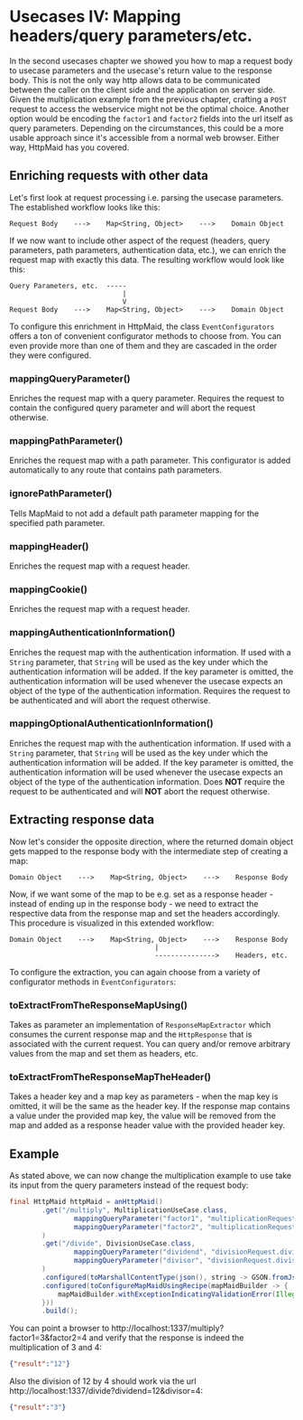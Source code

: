# Usecases IV: Mapping headers/query parameters/etc.

In the second usecases chapter we showed you how to map
a request body to usecase parameters and the usecase's return value
to the response body.
This is not the only way http allows data to be communicated between the caller on
the client side and the application on server side.
Given the multiplication example from the previous chapter,
crafting a `POST` request to access the webservice might not be the optimal choice.
Another option would be encoding
the `factor1` and `factor2` fields into the url itself as query parameters.
Depending on the circumstances, this could be a more usable approach
since it's accessible from a normal web browser.
Either way, HttpMaid has you covered.

## Enriching requests with other data
Let's first look at request processing i.e. parsing the usecase parameters.
The established workflow looks like this:
```
Request Body    --->    Map<String, Object>    --->    Domain Object
```
If we now want to include other aspect of the request (headers, query parameters,
path parameters, authentication data, etc.), we can enrich the request
map with exactly this data. The resulting workflow would look like
this:
```
Query Parameters, etc.  -----
                            |
                            V
Request Body    --->    Map<String, Object>    --->    Domain Object
```

To configure this enrichment in HttpMaid, the class `EventConfigurators` offers
a ton of convenient configurator methods to choose from.
You can even provide more than one of them and they are cascaded in the order they were configured.

### mappingQueryParameter()
Enriches the request map with a query parameter.
Requires the request to contain the configured query parameter and will abort the request otherwise.

### mappingPathParameter()
Enriches the request map with a path parameter.
This configurator is added automatically to any route that contains path parameters.

### ignorePathParameter()
Tells MapMaid to not add a default path parameter mapping for the specified path parameter.

### mappingHeader()
Enriches the request map with a request header.

### mappingCookie()
Enriches the request map with a request header.

### mappingAuthenticationInformation()
Enriches the request map with the authentication information.
If used with a `String` parameter, that `String` will be used as the key under which the authentication
information will be added.
If the key parameter is omitted, the authentication information will be used whenever
the usecase expects an object of the type of the authentication information.
Requires the request to be authenticated and will abort the request otherwise.

### mappingOptionalAuthenticationInformation()
Enriches the request map with the authentication information.
If used with a `String` parameter, that `String` will be used as the key under which the authentication
information will be added.
If the key parameter is omitted, the authentication information will be used whenever
the usecase expects an object of the type of the authentication information.
Does **NOT** require the request to be authenticated and will **NOT** abort the request otherwise.

## Extracting response data
Now let's consider the opposite direction, where the returned domain object
gets mapped to the response body with the intermediate step of
creating a map:
```
Domain Object    --->    Map<String, Object>    --->    Response Body
```

Now, if we want some of the map to be e.g. set as a response header - instead of ending
up in the response body - we need to extract the respective data from the response
map and set the headers accordingly. This procedure is visualized in this extended workflow: 
```
Domain Object    --->    Map<String, Object>    --->    Response Body
                                    |
                                    --------------->    Headers, etc.
```

To configure the extraction, you can again choose from a variety of
configurator methods in `ÈventConfigurators`:

### toExtractFromTheResponseMapUsing()
Takes as parameter an implementation of `ResponseMapExtractor` which consumes
the current response map and the `HttpResponse` that is associated with the current request.
You can query and/or remove arbitrary values from the map and set them as headers, etc.

### toExtractFromTheResponseMapTheHeader()
Takes a header key and a map key as parameters - when the map key is omitted, it will be
the same as the header key. If the response map contains a value under the provided map key,
the value will be removed from the map and added as a response header value with the
provided header key.

## Example
As stated above, we can now change the multiplication example to use take its
input from the query parameters instead of the request body:
<!---[CodeSnippet] (calculationWithQueryParametersExample)-->
```java
final HttpMaid httpMaid = anHttpMaid()
        .get("/multiply", MultiplicationUseCase.class,
                mappingQueryParameter("factor1", "multiplicationRequest.factor1"),
                mappingQueryParameter("factor2", "multiplicationRequest.factor2")
        )
        .get("/divide", DivisionUseCase.class,
                mappingQueryParameter("dividend", "divisionRequest.dividend"),
                mappingQueryParameter("divisor", "divisionRequest.divisor")
        )
        .configured(toMarshallContentType(json(), string -> GSON.fromJson(string, Map.class), GSON::toJson))
        .configured(toConfigureMapMaidUsingRecipe(mapMaidBuilder -> {
            mapMaidBuilder.withExceptionIndicatingValidationError(IllegalArgumentException.class);
        }))
        .build();
```

You can point a browser to http://localhost:1337/multiply?factor1=3&factor2=4 and verify that the response
is indeed the multiplication of 3 and 4:
```json
{"result":"12"}
```

Also the division of 12 by 4 should work via the url http://localhost:1337/divide?dividend=12&divisor=4:
```json
{"result":"3"}
```

